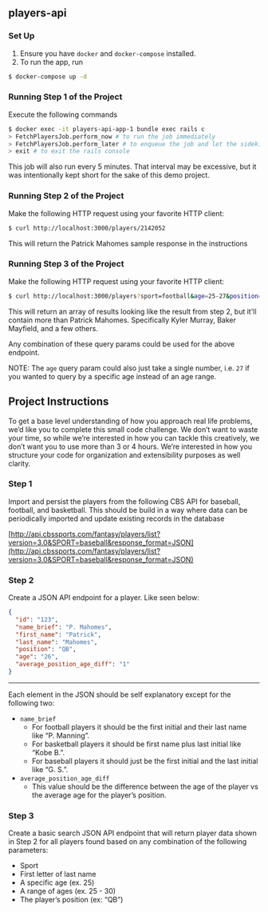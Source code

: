 ## players-api

### Set Up
1. Ensure you have `docker` and `docker-compose` installed.
2. To run the app, run
```bash
$ docker-compose up -d
```

### Running Step 1 of the Project
Execute the following commands
```bash
$ docker exec -it players-api-app-1 bundle exec rails c
> FetchPlayersJob.perform_now # to run the job immediately
> FetchPlayersJob.perform_later # to enqueue the job and let the sidekiq worker do its job
> exit # to exit the rails console
```
This job will also run every 5 minutes. That interval may be excessive, but it was
intentionally kept short for the sake of this demo project.

### Running Step 2 of the Project
Make the following HTTP request using your favorite HTTP client:
```bash
$ curl http://localhost:3000/players/2142052
```
This will return the Patrick Mahomes sample response in the instructions

### Running Step 3 of the Project
Make the following HTTP request using your favorite HTTP client:
```bash
$ curl http://localhost:3000/players?sport=football&age=25-27&position=QB&last_initial=M
```
This will return an array of results looking like the result from step 2,
but it'll contain more than Patrick Mahomes. Specifically Kyler Murray,
Baker Mayfield, and a few others.

Any combination of these query params could be used for the above endpoint. 

NOTE: The `age` query param could also just take a single number, i.e. `27`
if you wanted to query by a specific age instead of an age range.

## Project Instructions

To get a base level understanding of how you approach real life problems, we’d like you to complete this small code challenge. We don’t want to waste your time, so while we’re interested in how you can tackle this creatively, we don’t want you to use more than 3 or 4 hours. We’re interested in how you structure your code for organization and extensibility purposes as well clarity.

### Step 1

Import and persist the players from the following CBS API for baseball, football, and basketball. This should be build in a way where data can be periodically imported and update existing records in the database

[http://api.cbssports.com/fantasy/players/list?version=3.0&SPORT=baseball&response_format=JSON](http://api.cbssports.com/fantasy/players/list?version=3.0&SPORT=baseball&response_format=JSON)

### Step 2

Create a JSON API endpoint for a player. Like seen below:

```json
{
  "id": "123",
  "name_brief": "P. Mahomes",
  "first_name": "Patrick",
  "last_name": "Mahomes",
  "position": "QB",
  "age": "26",
  "average_position_age_diff": "1"
}
```

---

Each element in the JSON should be self explanatory except for the following two:

- `name_brief`
    - For football players it should be the first initial and their last name like “P. Manning”.
    - For basketball players it should be first name plus last initial like “Kobe B.”.
    - For baseball players it should just be the first initial and the last initial like “G. S.”.
- `average_position_age_diff`
    - This value should be the difference between the age of the player vs the average age for the player’s position.

### Step 3

Create a basic search JSON API endpoint that will return player data shown in Step 2 for all players found based on any combination of the following parameters:

- Sport
- First letter of last name
- A specific age (ex. 25)
- A range of ages (ex. 25 - 30)
- The player’s position (ex: “QB”)
